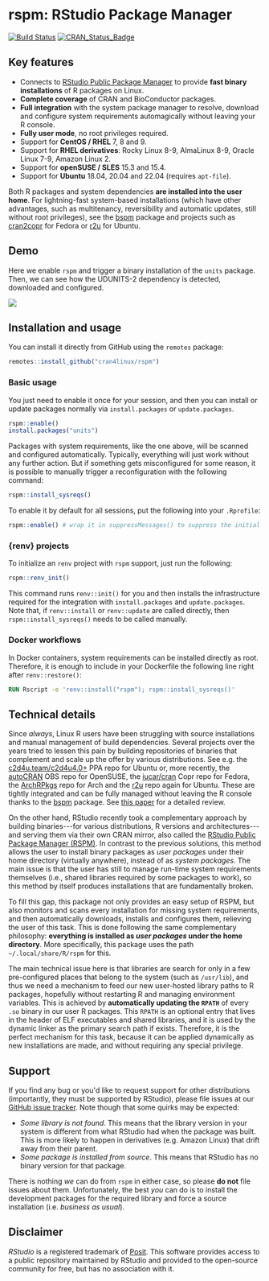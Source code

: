 # rspm: RStudio Package Manager

<!-- badges: start -->
[![Build Status](https://github.com/cran4linux/rspm/workflows/build/badge.svg)](https://github.com/cran4linux/rspm/actions)
[![CRAN\_Status\_Badge](https://www.r-pkg.org/badges/version/rspm)](https://cran.r-project.org/package=rspm)
<!-- badges: end -->

## Key features

- Connects to [RStudio Public Package Manager](https://packagemanager.rstudio.com/)
  to provide **fast binary installations** of R packages on Linux.
- **Complete coverage** of CRAN and BioConductor packages. 
- **Full integration** with the system package manager to resolve, download and
  configure system requirements automagically without leaving your R console.
- **Fully user mode**, no root privileges required.
- Support for **CentOS / RHEL** 7, 8 and 9.
- Support for **RHEL derivatives**:
  Rocky Linux 8-9, AlmaLinux 8-9, Oracle Linux 7-9, Amazon Linux 2.
- Support for **openSUSE / SLES** 15.3 and 15.4.
- Support for **Ubuntu** 18.04, 20.04 and 22.04 (requires `apt-file`).

Both R packages and system dependencies **are installed into the user home**.
For lightning-fast system-based installations (which have other advantages,
such as multitenancy, reversibility and automatic updates, still without root
privileges), see the [bspm](https://cran4linux.github.io/bspm/) package and
projects such as [cran2copr](https://github.com/cran4linux/cran2copr) for Fedora
or [r2u](https://github.com/eddelbuettel/r2u) for Ubuntu.

## Demo

Here we enable `rspm` and trigger a binary installation of the `units` package.
Then, we can see how the UDUNITS-2 dependency is detected, downloaded and
configured.

![](https://github.com/cran4linux/rspm/blob/main/docs/assets/rspm_units.gif?raw=true)

## Installation and usage

You can install it directly from GitHub using the `remotes` package:

```r
remotes::install_github("cran4linux/rspm")
```

### Basic usage

You just need to enable it once for your session, and then you can install or
update packages normally via `install.packages` or `update.packages`.

```r
rspm::enable()
install.packages("units")
```

Packages with system requirements, like the one above, will be scanned and
configured automatically. Typically, everything will just work without any
further action. But if something gets misconfigured for some reason, it is
possible to manually trigger a reconfiguration with the following command:

```r
rspm::install_sysreqs()
```

To enable it by default for all sessions, put the following into your `.Rprofile`:

```r
rspm::enable() # wrap it in suppressMessages() to suppress the initial message
```

### {renv} projects

To initialize an `renv` project with `rspm` support, just run the following:

```r
rspm::renv_init()
```

This command runs `renv::init()` for you and then installs the infrastructure
required for the integration with `install.packages` and `update.packages`.
Note that, if `renv::install` or `renv::update` are called directly, then
`rspm::install_sysreqs()` needs to be called manually.

### Docker workflows

In Docker containers, system requirements can be installed directly as root.
Therefore, it is enough to include in your Dockerfile the following line
right after `renv::restore()`:

```Dockerfile
RUN Rscript -e 'renv::install("rspm"); rspm::install_sysreqs()'
```

## Technical details

Since _always_, Linux R users have been struggling with source installations and
manual management of build dependencies. Several projects over the years tried
to lessen this pain by building repositories of binaries that complement and
scale up the offer by various distributions. See e.g. the
[c2d4u.team/c2d4u4.0+](https://launchpad.net/~c2d4u.team/+archive/ubuntu/c2d4u4.0+)
PPA repo for Ubuntu or, more recently, the
[autoCRAN](https://build.opensuse.org/project/show/devel:languages:R:autoCRAN)
OBS repo for OpenSUSE, the 
[iucar/cran](https://copr.fedorainfracloud.org/coprs/iucar/cran/) Copr repo for
Fedora, the [ArchRPkgs](https://github.com/dvdesolve/ArchRPkgs) repo for Arch
and the [r2u](https://github.com/eddelbuettel/r2u) repo again for Ubuntu.
These are tightly integrated and can be fully managed without leaving the R
console thanks to the [bspm](https://cran4linux.github.io/bspm/) package.
See [this paper](https://arxiv.org/abs/2103.08069) for a detailed review.

On the other hand, RStudio recently took a complementary approach by building
binaries---for various distributions, R versions and architectures---and serving
them via their own CRAN mirror, also called the
[RStudio Public Package Manager (RSPM)](https://packagemanager.rstudio.com/).
In contrast to the previous solutions, this method allows the user to install
binary packages as _user packages_ under their home directory (virtually
anywhere), instead of as _system packages_. The main issue is that the user has
still to manage run-time system requirements themselves (i.e., shared libraries
required by some packages to work), so this method by itself produces
installations that are fundamentally broken.

To fill this gap, this package not only provides an easy setup of RSPM, but also
monitors and scans every installation for missing system requirements, and then
automatically downloads, installs and configures them, relieving the user of
this task. This is done following the same complementary philosophy:
**everything is installed as _user packages_ under the home directory**. More
specifically, this package uses the path `~/.local/share/R/rspm` for this.

The main technical issue here is that libraries are search for only in a few
pre-configured places that belong to the system (such as `/usr/lib`), and thus
we need a mechanism to feed our new user-hosted library paths to R packages,
hopefully without restarting R and managing environment variables. This is
achieved by **automatically updating the `RPATH`** of every `.so` binary in our
user R packages. This `RPATH` is an optional entry that lives in the header
of ELF executables and shared libraries, and it is used by the dynamic linker
as the primary search path if exists. Therefore, it is the perfect mechanism
for this task, because it can be applied dynamically as new installations are
made, and without requiring any special privilege.

## Support

If you find any bug or you'd like to request support for other distributions
(importantly, they must be supported by RStudio), please file issues at our
[GitHub issue tracker](https://github.com/cran4linux/rspm/issues).
Note though that some quirks may be expected:

- _Some library is not found_. This means that the library version in your
  system is different from what RStudio had when the package was built. This is
  more likely to happen in derivatives (e.g. Amazon Linux) that drift away from
  their parent.
- _Some package is installed from source_. This means that RStudio has no
  binary version for that package.

There is nothing _we_ can do from `rspm` in either case, so please **do not**
file issues about them. Unfortunately, the best _you_ can do is to install the
development packages for the required library and force a source installation
(i.e. _business as usual_).

## Disclaimer

_RStudio_ is a registered trademark of [Posit](https://posit.co/).
This software provides access to a public repository maintained by RStudio and
provided to the open-source community for free, but has no association with it.
